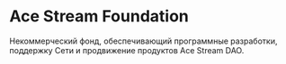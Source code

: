 # Ace Stream Foundation

Некоммерческий фонд, обеспечивающий программные разработки, поддержку Сети и
продвижение продуктов Ace Stream DAO.